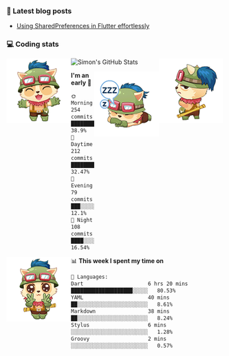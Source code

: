 ### 📘 Latest blog posts

<!-- BLOG-POST-LIST:START -->
- [Using SharedPreferences in Flutter effortlessly](https://dev.to/simonpham/using-sharedpreferences-in-flutter-effortlessly-3e29)
<!-- BLOG-POST-LIST:END -->

### 💻 Coding stats
<img align="right" src="https://raw.githubusercontent.com/simonpham/simonpham/master/assets/images/6kiur.gif" >


<img align="left" src="https://raw.githubusercontent.com/simonpham/simonpham/master/assets/images/5kiur.gif" >

![Simon's GitHub Stats](https://github-readme-stats-blue.vercel.app/api?username=simonpham)

<img align="right" src="https://raw.githubusercontent.com/simonpham/simonpham/master/assets/images/4kiur.gif" >

<!--START_SECTION:waka-->
**I'm an early 🐤** 

```text
🌞 Morning    254 commits    █████████░░░░░░░░░░░░░░░░   38.9% 
🌆 Daytime    212 commits    ████████░░░░░░░░░░░░░░░░░   32.47% 
🌃 Evening    79 commits     ███░░░░░░░░░░░░░░░░░░░░░░   12.1% 
🌙 Night      108 commits    ████░░░░░░░░░░░░░░░░░░░░░   16.54%

```


<img align="left" src="https://raw.githubusercontent.com/simonpham/simonpham/master/assets/images/19kiur.gif" >📊 **This week I spent my time on** 

```text
💬 Languages: 
Dart                     6 hrs 20 mins       ████████████████████░░░░░   80.53% 
YAML                     40 mins             ██░░░░░░░░░░░░░░░░░░░░░░░   8.61% 
Markdown                 38 mins             ██░░░░░░░░░░░░░░░░░░░░░░░   8.24% 
Stylus                   6 mins              ░░░░░░░░░░░░░░░░░░░░░░░░░   1.28% 
Groovy                   2 mins              ░░░░░░░░░░░░░░░░░░░░░░░░░   0.57%

```


<!--END_SECTION:waka-->
